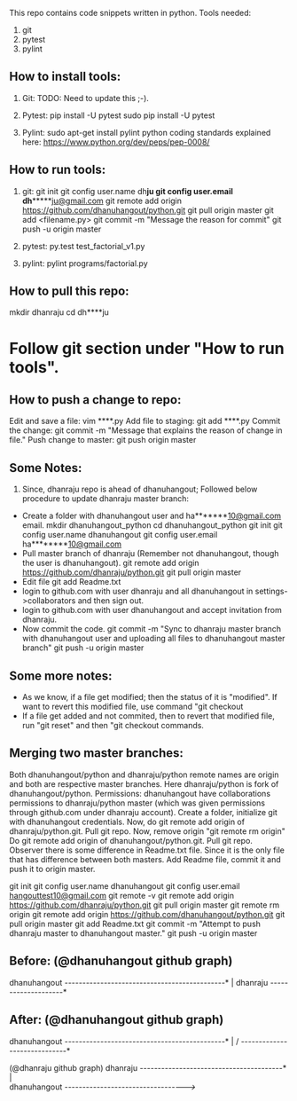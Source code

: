    This repo contains code snippets written in python.
   Tools needed:
   1. git
   2. pytest
   3. pylint


   How to install tools:
   ---------------------
   1. Git:
   TODO: Need to update this ;-).

   2. Pytest:
   pip install -U pytest
   sudo pip install -U pytest

   3. Pylint:
   sudo apt-get install pylint
   python coding standards explained here: https://www.python.org/dev/peps/pep-0008/


   How to run tools:
   -----------------
   1. git:
   git init
   git config user.name dh****ju
   git config user.email dh*********ju@gmail.com
   git remote add origin https://github.com/dhanuhangout/python.git
   git pull origin master
   git add <filename.py>
   git commit -m "Message the reason for commit"
   git push -u origin master

   2. pytest:
   py.test test_factorial_v1.py

   3. pylint:
   pylint programs/factorial.py


   How to pull this repo:
   ----------------------
   mkdir dhanraju
   cd dh****ju
   # Follow git section under "How to run tools".


   How to push a change to repo:
   -----------------------------
   Edit and save a file: vim ****.py
   Add file to staging: git add ****.py
   Commit the change: git commit -m "Message that explains the reason of change in
   file."
   Push change to master: git push origin master


   Some Notes:
   -----------
   1. Since, dhanraju repo is ahead of dhanuhangout; Followed below procedure to
   update dhanraju master branch:

   - Create a folder with dhanuhangout user and ha*******10@gmail.com email.
   mkdir dhanuhangout_python
   cd dhanuhangout_python
   git init
   git config user.name dhanuhangout
   git config user.email ha********10@gmail.com
   - Pull master branch of dhanraju (Remember not dhanuhangout, though the user is
   dhanuhangout).
   git remote add origin https://github.com/dhanraju/python.git
   git pull origin master
   - Edit file
   git add Readme.txt
   - login to github.com with user dhanraju and all dhanuhangout in
   settings->collaborators and then sign out.
   - login to github.com with user dhanuhangout and accept invitation from
   dhanraju.
   - Now commit the code.
   git commit -m "Sync to dhanraju master branch with dhanuhangout user and
   uploading all files to dhanuhangout master branch"
   git push -u origin master


   Some more notes:
   ----------------
   - As we know, if a file get modified; then the status of it is "modified". If
   want to revert this modified file, use command "git checkout <file name>
   - If a file get added and not commited, then to revert that modified file, run
   "git reset" and then "git checkout <file name> commands.





   Merging two master branches:
   ----------------------------
   Both dhanuhangout/python and dhanraju/python remote names are origin and both
   are respective master branches. Here dhanraju/python is fork of
   dhanuhangout/python.
   Permissions: dhanuhangout have collaborations permissions to dhanraju/python
   master (which was given permissions through github.com under dhanraju account).
   Create a folder, initialize git with dhanuhangout credentials.
   Now, do git remote add origin of dhanraju/python.git.
   Pull git repo.
   Now, remove origin "git remote rm origin"
   Do git remote add origin of dhanuhangout/python.git.
   Pull git repo. Observer there is some difference in Readme.txt file. Since it is
   the only file that has difference between both masters.
   Add Readme file, commit it and push it to origin master.


   git init
   git config user.name dhanuhangout
   git config user.email hangouttest10@gmail.com
   git remote -v
   git remote add origin https://github.com/dhanraju/python.git
   git pull origin master
   git remote rm origin
   git remote add origin https://github.com/dhanuhangout/python.git
   git pull origin master
   git add Readme.txt 
   git commit -m "Attempt to push dhanraju master to dhanuhangout master."
   git push -u origin master





   Before: (@dhanuhangout github graph)
   -------
   dhanuhangout    *-----*-----*-----*------------------------------*
                                     |
   dhanraju                          *-----*-----*-----*-----*

   After: (@dhanuhangout github graph)
   ------
   dhanuhangout    *-----*-----*-----*------------------------------*
                                     |                             /
                                     -----------------------------*

   (@dhanraju github graph)
   dhanraju    *-----*-----*-----*-----*-----*-----*-----*-----*
                                 |                             
   dhanuhangout                  -----------------------------*----->*


